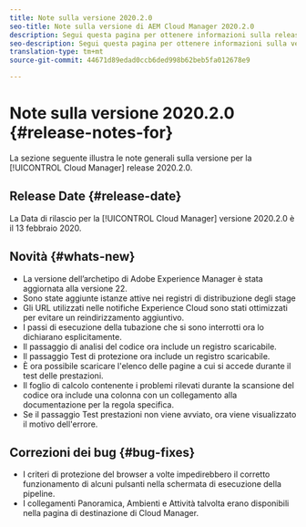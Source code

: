 ```yaml
---
title: Note sulla versione 2020.2.0
seo-title: Note sulla versione di AEM Cloud Manager 2020.2.0
description: Segui questa pagina per ottenere informazioni sulla release 2020.2.0 di Cloud Manager
seo-description: Segui questa pagina per ottenere informazioni sulla versione 2020.2.0 di AEM Cloud Manager
translation-type: tm+mt
source-git-commit: 44671d89edad0ccb6ded998b62beb5fa012678e9

---
```


# Note sulla versione 2020.2.0 {#release-notes-for}

La sezione seguente illustra le note generali sulla versione per la [!UICONTROL Cloud Manager] release 2020.2.0.

## Release Date {#release-date}

La Data di rilascio per la [!UICONTROL Cloud Manager] versione 2020.2.0 è il 13 febbraio 2020.

## Novità {#whats-new}

* La versione dell’archetipo di Adobe Experience Manager è stata aggiornata alla versione 22.
* Sono state aggiunte istanze attive nei registri di distribuzione degli stage
* Gli URL utilizzati nelle notifiche Experience Cloud sono stati ottimizzati per evitare un reindirizzamento aggiuntivo.
* I passi di esecuzione della tubazione che si sono interrotti ora lo dichiarano esplicitamente.
* Il passaggio di analisi del codice ora include un registro scaricabile.
* Il passaggio Test di protezione ora include un registro scaricabile.
* È ora possibile scaricare l&#39;elenco delle pagine a cui si accede durante il test delle prestazioni.
* Il foglio di calcolo contenente i problemi rilevati durante la scansione del codice ora include una colonna con un collegamento alla documentazione per la regola specifica.
* Se il passaggio Test prestazioni non viene avviato, ora viene visualizzato il motivo dell&#39;errore.

## Correzioni dei bug {#bug-fixes}

* I criteri di protezione del browser a volte impedirebbero il corretto funzionamento di alcuni pulsanti nella schermata di esecuzione della pipeline.
* I collegamenti Panoramica, Ambienti e Attività talvolta erano disponibili nella pagina di destinazione di Cloud Manager.
